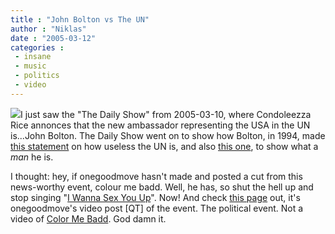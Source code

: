 ```yaml
---
title : "John Bolton vs The UN"
author : "Niklas"
date : "2005-03-12"
categories : 
 - insane
 - music
 - politics
 - video
---
```


[![](http://www.niklasblog.com/wp-content/2005-03-12-boltonthumb.jpg)](http://www.niklasblog.com/wp-content/2005-03-12-bolton5.jpg)I just saw the "The Daily Show" from 2005-03-10, where Condoleezza Rice annonces that the new ambassador representing the USA in the UN is...John Bolton. The Daily Show went on to show how Bolton, in 1994, made [this statement](http://www.niklasblog.com/wp-content/2005-03-12-bolton5.jpg) on how useless the UN is, and also [this one](http://www.niklasblog.com/wp-content/2005-03-12-bolton3.jpg), to show what a _man_ he is.

I thought: hey, if onegoodmove hasn't made and posted a cut from this news-worthy event, colour me badd. Well, he has, so shut the hell up and stop singing "[I Wanna Sex You Up](http://www.lyricsfreak.com/c/color-me-badd/32860.html)". Now! And check [this page](http://onegoodmove.org/1gm/1gmarchive/001985.html) out, it's onegoodmove's video post \[QT\] of the event. The political event. Not a video of [Color Me Badd](http://www.vh1.com/artists/az/color_me_badd/bio.jhtml). God damn it.
